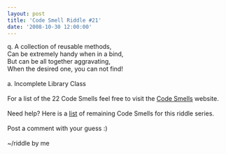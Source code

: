 ```yaml
---
layout: post
title: 'Code Smell Riddle #21'
date: '2008-10-30 12:00:00'
---
```


q. A collection of reusable methods,<br>Can be extremely handy when in a bind,<br>But can be all together aggravating,<br>When the desired one, you can not find!<br><br>a. Incomplete Library Class<br><br>For a list of the 22 Code Smells feel free to visit the <a href="http://tinyurl.com/codesmells" target="_blank">Code Smells</a> website.<br><br>Need help? Here is a <a href="http://www.elijahmanor.com/#">list</a> of remaining Code Smells for this riddle series.<br><br>Post a comment with your guess :)<br><br>~/riddle by me